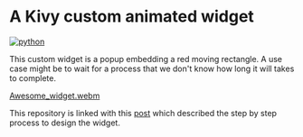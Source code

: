 # A Kivy custom animated widget #

[![python](https://img.shields.io/badge/Python-3.11-brightgreen)](https://github.com/gillesxr/change_exit_node)

This custom widget is a popup embedding a red moving rectangle. A use case might be to wait for a process that we don't know how long it will takes to complete.

[Awesome_widget.webm](https://github.com/user-attachments/assets/8008c068-1f05-4a36-868d-67f4ef592fa6)

This repository is linked with this [post](https://gillesxr.github.io/python/kivy/2024/10/24/design-a-custom-kivy-widget.html) which described the step by step process to design the widget.

